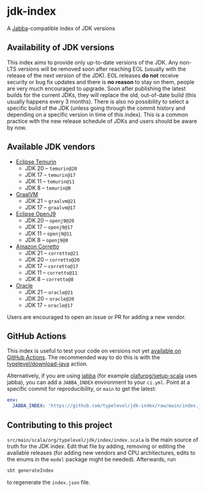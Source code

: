# jdk-index

A [Jabba](https://github.com/shyiko/jabba)-compatible index of JDK versions

## Availability of JDK versions
This index aims to provide only up-to-date versions of the JDK. Any non-LTS versions will be removed soon after reaching
EOL (usually with the release of the next version of the JDK). EOL releases **do not** receive security or bug fix
updates and there is **no reason** to stay on them, people are very much encouraged to upgrade. Soon after publishing
the latest builds for the current JDKs, they will replace the old, out-of-date build (this usually happens every 3
months). There is also no possibility to select a specific build of the JDK (unless going through the commit history and
depending on a specific version in time of this index). This is a common practice with the new release schedule of JDKs
and users should be aware by now.

## Available JDK vendors
- [Eclipse Temurin](https://adoptium.net)
  - JDK 20 &ndash; `temurin@20`
  - JDK 17 &ndash; `temurin@17`
  - JDK 11 &ndash; `temurin@11`
  - JDK  8 &ndash; `temurin@8`
- [GraalVM](https://graalvm.org)
  - JDK 21 &ndash; `graalvm@21`
  - JDK 17 &ndash; `graalvm@17`
- [Eclipse OpenJ9](https://www.eclipse.org/openj9)
  - JDK 20 &ndash; `openj9@20`
  - JDK 17 &ndash; `openj9@17`
  - JDK 11 &ndash; `openj9@11`
  - JDK  8 &ndash; `openj9@8`
- [Amazon Corretto](https://docs.aws.amazon.com/corretto/index.html)
  - JDK 21 &ndash; `corretto@21`
  - JDK 20 &ndash; `corretto@20`
  - JDK 17 &ndash; `corretto@17`
  - JDK 11 &ndash; `corretto@11`
  - JDK 8 &ndash; `corretto@8`
- [Oracle](https://www.oracle.com/java/)
  - JDK 21 &ndash; `oracle@21`
  - JDK 20 &ndash; `oracle@20`
  - JDK 17 &ndash; `oracle@17`

Users are encouraged to open an issue or PR for adding a new vendor.

## GitHub Actions

This index is useful to test your code on versions not yet [available on GitHub Actions](https://github.com/actions/setup-java#supported-distributions).
The recommended way to do this is with the [typelevel/download-java](https://github.com/typelevel/download-java) action.

Alternatively, if you are using [jabba](https://github.com/shyiko/jabba) (for example [olafurpg/setup-scala](https://github.com/olafurpg/setup-scala) uses jabba), you can add a `JABBA_INDEX` environment to your `ci.yml`.  Point at a specific commit for reproducibility, or `main` to get the latest:

```yaml
env:
  JABBA_INDEX: 'https://github.com/typelevel/jdk-index/raw/main/index.json'
```

## Contributing to this project
`src/main/scala/org/typelevel/jdk/index/index.scala` is the main source of truth for the JDK index. Edit that file by
adding, removing or editing the available releases (for adding new vendors and CPU architectures, edits to the enums in
the `model` package might be needed). Afterwards, run
```sh
sbt generateIndex
```
to regenerate the `index.json` file.

